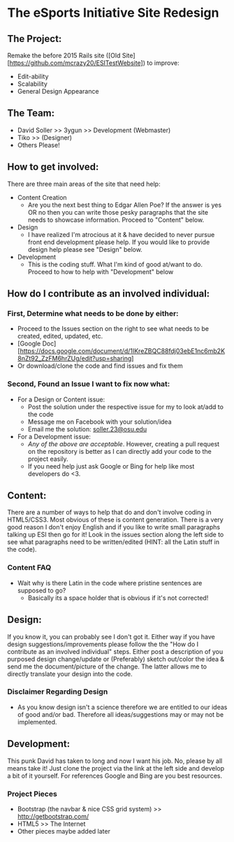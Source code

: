 # The eSports Initiative Site Redesign

## The Project:
Remake the before 2015 Rails site ([Old Site][https://github.com/mcrazy20/ESITestWebsite]) to improve:
- Edit-ability
- Scalability
- General Design Appearance

## The Team:
- David Soller >> 3ygun >> Development (Webmaster)
- Tiko >> (Designer)
- Others Please!

## How to get involved:
There are three main areas of the site that need help:
- Content Creation
	- Are you the next best thing to Edgar Allen Poe? If the answer is yes OR no then you can write those pesky paragraphs that the site needs to showcase information. Proceed to "Content" below.
- Design
	- I have realized I'm atrocious at it & have decided to never pursue front end development please help. If you would like to provide design help please see "Design" below.
- Development
	- This is the coding stuff. What I'm kind of good at/want to do. Proceed to how to help with "Development" below

## How do I contribute as an involved individual:
### First, Determine what needs to be done by either:
- Proceed to the Issues section on the right to see what needs to be created, edited, updated, etc.
 - [Google Doc][https://docs.google.com/document/d/1IKreZBQC88fdj03ebE1nc6mb2K8nZt92_ZzFM6hrZUg/edit?usp=sharing]
- Or download/clone the code and find issues and fix them

### Second, Found an Issue I want to fix now what:
- For a Design or Content issue:
	- Post the solution under the respective issue for my to look at/add to the code
	- Message me on Facebook with your solution/idea
	- Email me the solution: soller.23@osu.edu
- For a Development issue:
	- *Any of the above are acceptable*. However, creating a pull request on the repository is better as I can directly add your code to the project easily.
	- If you need help just ask Google or Bing for help like most developers do <3.

## Content:
There are a number of ways to help that do and don't involve coding in HTML5/CSS3. Most obvious of these is content generation. There is a very good reason I don't enjoy English and if you like to write small paragraphs talking up ESI then go for it! Look in the issues section along the left side to see what paragraphs need to be written/edited (HINT: all the Latin stuff in the code). 

### Content FAQ
- Wait why is there Latin in the code where pristine sentences are supposed to go?
	- Basically its a space holder that is obvious if it's not corrected!

## Design:
If you know it, you can probably see I don't got it. Either way if you have design suggestions/improvements please follow the the "How do I contribute as an involved individual" steps. Either post a description of you purposed design change/update or (Preferably) sketch out/color the idea & send me the document/picture of the change. The latter allows me to directly translate your design into the code.

### Disclaimer Regarding Design
- As you know design isn't a science therefore we are entitled to our ideas of good and/or bad. Therefore all ideas/suggestions may or may not be implemented.  


## Development:
This punk David has taken to long and now I want his job. No, please by all means take it! Just clone the project via the link at the left side and develop a bit of it yourself. For references Google and Bing are you best resources.

### Project Pieces
- Bootstrap (the navbar & nice CSS grid system) >> http://getbootstrap.com/
- HTML5 >> The Internet
- Other pieces maybe added later
